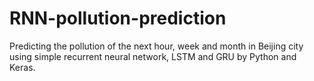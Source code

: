 # RNN-pollution-prediction
Predicting the pollution of the next hour, week and month in Beijing city using simple recurrent neural network, LSTM and GRU by Python and Keras.
